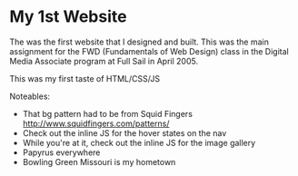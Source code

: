 # My 1st Website

The was the first website that I designed and built. This was the main assignment
for the FWD (Fundamentals of Web Design) class in the Digital Media Associate
program at Full Sail in April 2005.

This was my first taste of HTML/CSS/JS

Noteables:

- That bg pattern had to be from Squid Fingers http://www.squidfingers.com/patterns/
- Check out the inline JS for the hover states on the nav
- While you're at it, check out the inline JS for the image gallery
- Papyrus everywhere
- Bowling Green Missouri is my hometown

